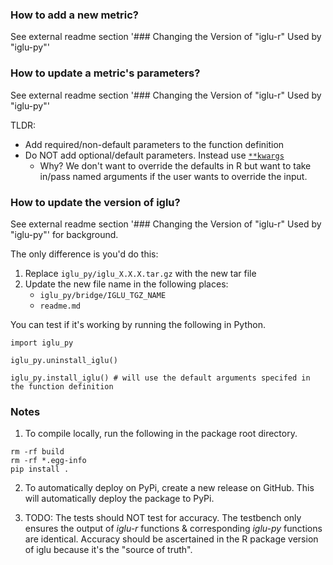 ### How to add a new metric?
See external readme section '### Changing the Version of "iglu-r" Used by "iglu-py"'

### How to update a metric's parameters?
See external readme section '### Changing the Version of "iglu-r" Used by "iglu-py"'

TLDR:
* Add required/non-default parameters to the function definition
* Do NOT add optional/default parameters. Instead use [`**kwargs`](https://www.freecodecamp.org/news/args-and-kwargs-in-python/)
    * Why? We don't want to override the defaults in R but want to take in/pass named arguments if the user wants to override the input.

### How to update the version of iglu?
See external readme section '### Changing the Version of "iglu-r" Used by "iglu-py"' for background.

The only difference is you'd do this:
1. Replace `iglu_py/iglu_X.X.X.tar.gz` with the new tar file
2. Update the new file name in the following places:  
    * `iglu_py/bridge/IGLU_TGZ_NAME`
    * `readme.md`

You can test if it's working by running the following in Python.

```
import iglu_py

iglu_py.uninstall_iglu()

iglu_py.install_iglu() # will use the default arguments specifed in the function definition
```

### Notes
1. To compile locally, run the following in the package root directory.
```
rm -rf build
rm -rf *.egg-info
pip install .
```
2. To automatically deploy on PyPi, create a new release on GitHub. This will automatically deploy the package to PyPi.

2. TODO: The tests should NOT test for accuracy. The testbench only ensures the output of _iglu-r_ functions & corresponding _iglu-py_ functions are identical. Accuracy should be ascertained in the R package version of iglu because it's the "source of truth".
